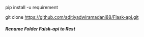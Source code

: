 pip install -u requirement 

git clone https://github.com/aditiyadwiramadani88/Flask-api.git
<h5> Rename Folder Falsk-api to Rest  </h5>
